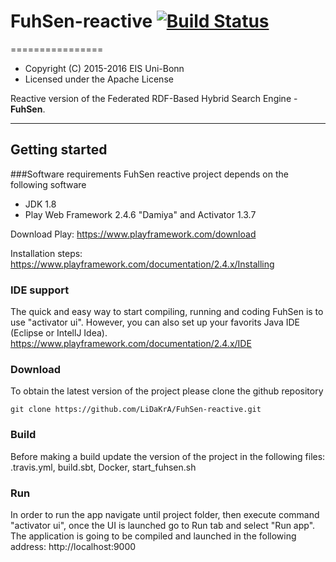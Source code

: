 # FuhSen-reactive [![Build Status](https://travis-ci.org/LiDaKrA/FuhSen-reactive.svg?branch=master)](https://travis-ci.org/LiDaKrA/FuhSen-reactive)
================

* Copyright (C) 2015-2016 EIS Uni-Bonn
* Licensed under the Apache License

Reactive version of the Federated RDF-Based Hybrid Search Engine - **FuhSen**.

-----

## Getting started

###Software requirements
FuhSen reactive project depends on the following software

* JDK 1.8
* Play Web Framework 2.4.6 "Damiya" and Activator 1.3.7

Download Play: https://www.playframework.com/download

Installation steps: https://www.playframework.com/documentation/2.4.x/Installing

### IDE support 
The quick and easy way to start compiling, running and coding FuhSen is to use "activator ui".
However, you can also set up your favorits Java IDE (Eclipse or IntellJ Idea). https://www.playframework.com/documentation/2.4.x/IDE

### Download 
To obtain the latest version of the project please clone the github repository

	git clone https://github.com/LiDaKrA/FuhSen-reactive.git

### Build
Before making a build update the version of the project in the following files:
.travis.yml, build.sbt, Docker, start_fuhsen.sh

### Run 
In order to run the app navigate until project folder, then execute command "activator ui", once the UI is launched go to Run tab and select "Run app".
The application is going to be compiled and launched in the following address: http://localhost:9000

